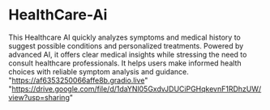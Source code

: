 # HealthCare-Ai
This Healthcare AI quickly analyzes symptoms and medical history to suggest possible conditions and personalized treatments. Powered by advanced AI, it offers clear medical insights while stressing the need to consult healthcare professionals. It helps users make informed health choices with reliable symptom analysis and guidance.
"https://af6353250066affe8b.gradio.live"
"https://drive.google.com/file/d/1daYNl05GxdvJDUCiPGHqkevnF1RDhzUW/view?usp=sharing"

